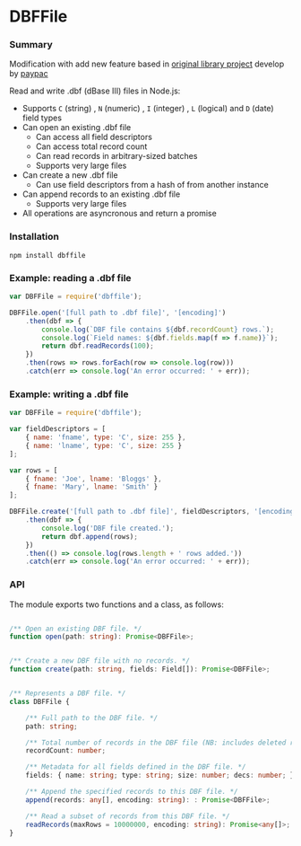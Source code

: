 # DBFFile

### Summary

Modification with add new feature based in [original library project](https://github.com/paypac/DBFFile) develop by [paypac](https://github.com/paypac)

Read and write .dbf (dBase III) files in Node.js:

- Supports `C` (string) , `N` (numeric) , `I` (integer) , `L` (logical) and `D` (date) field types
- Can open an existing .dbf file
  - Can access all field descriptors
  - Can access total record count
  - Can read records in arbitrary-sized batches
  - Supports very large files
- Can create a new .dbf file
  - Can use field descriptors from a hash of from another instance
- Can append records to an existing .dbf file
  - Supports very large files
- All operations are asyncronous and return a promise

### Installation

`npm install dbffile`

### Example: reading a .dbf file

```javascript
var DBFFile = require('dbffile');

DBFFile.open('[full path to .dbf file]', '[encoding]')
    .then(dbf => {
        console.log(`DBF file contains ${dbf.recordCount} rows.`);
        console.log(`Field names: ${dbf.fields.map(f => f.name)}`);
        return dbf.readRecords(100);
    })
    .then(rows => rows.forEach(row => console.log(row)))
    .catch(err => console.log('An error occurred: ' + err));
```

### Example: writing a .dbf file

```javascript
var DBFFile = require('dbffile');

var fieldDescriptors = [
    { name: 'fname', type: 'C', size: 255 },
    { name: 'lname', type: 'C', size: 255 }
];

var rows = [
    { fname: 'Joe', lname: 'Bloggs' },
    { fname: 'Mary', lname: 'Smith' }
];

DBFFile.create('[full path to .dbf file]', fieldDescriptors, '[encoding]')
    .then(dbf => {
        console.log('DBF file created.');
        return dbf.append(rows);
    })
    .then(() => console.log(rows.length + ' rows added.'))
    .catch(err => console.log('An error occurred: ' + err));
```

### API

The module exports two functions and a class, as follows:

```typescript

/** Open an existing DBF file. */
function open(path: string): Promise<DBFFile>;


/** Create a new DBF file with no records. */
function create(path: string, fields: Field[]): Promise<DBFFile>;


/** Represents a DBF file. */
class DBFFile {

    /** Full path to the DBF file. */
    path: string;

    /** Total number of records in the DBF file (NB: includes deleted records). */
    recordCount: number;

    /** Metadata for all fields defined in the DBF file. */
    fields: { name: string; type: string; size: number; decs: number; }[];

    /** Append the specified records to this DBF file. */
    append(records: any[], encoding: string): : Promise<DBFFile>;

    /** Read a subset of records from this DBF file. */
    readRecords(maxRows = 10000000, encoding: string): Promise<any[]>;
}
```
